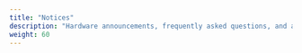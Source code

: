 ```yaml
---
title: "Notices"
description: "Hardware announcements, frequently asked questions, and articles about specific components."
weight: 60
---
```

